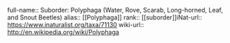 

full-name:: Suborder: Polyphaga (Water, Rove, Scarab, Long-horned, Leaf, and Snout Beetles)
alias:: [[Polyphaga]]
rank:: [[suborder]]iNat-url:: https://www.inaturalist.org/taxa/71130
wiki-url:: http://en.wikipedia.org/wiki/Polyphaga